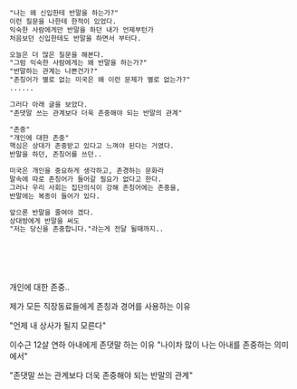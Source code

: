 ```html
"나는 왜 신입한테 반말을 하는가?"
이런 질문을 나한테 한적이 있었다.
익숙한 사람에게만 반말을 하던 내가 언제부턴가 
처음보던 신입한테도 반말을 하면서 부터다.

오늘은 더 많은 질문을 해본다.
"그럼 익숙한 사람에게는 왜 반말을 하는가?"
"반말하는 관계는 나쁜건가?"
"존칭어가 별로 없는 미국은 왜 이런 문제가 별로 없는가?"
......

그러다 아래 글을 보았다.
"존댓말 쓰는 관계보다 더욱 존중해야 되는 반말의 관계"

"존중"
"개인에 대한 존중"
핵심은 상대가 존중받고 있다고 느껴야 된다는 거였다.
반말을 하던, 존칭어를 쓰던..

미국은 개인을 중요하게 생각하고, 존경하는 문화라
말속에 따로 존칭어가 들어갈 필요가 없다고 한다.
그러나 우리 사회는 집단의식이 강해 존칭어에는 존중을,
반말에는 복종이 들어가 있다.

앞으론 반말을 줄여야 겠다. 
상대방에게 반말을 써도 
"저는 당신을 존중합니다."라는게 전달 될때까지..







```



개인에 대한 존중..

제가 모든 직장동료들에게 존칭과 경어를 사용하는 이유

"언제 내 상사가 될지 모른다"

이수근 12살 연하 아내에게 존댓말 하는 이유
"나이차 많이 나는 아내를 존중하는 의미에서"

"존댓말 쓰는 관계보다 더욱 존중해야 되는 반말의 관계"

